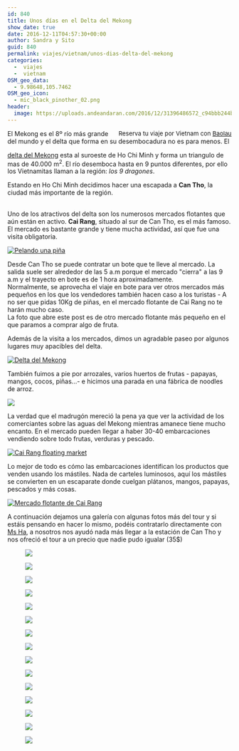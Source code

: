 ```yaml
---
id: 840
title: Unos días en el Delta del Mekong
show_date: true
date: 2016-12-11T04:57:30+00:00
author: Sandra y Sito
guid: 840
permalink: viajes/vietnam/unos-dias-delta-del-mekong
categories:
  -  viajes
  -  vietnam
OSM_geo_data:
  - 9.98648,105.7462
OSM_geo_icon:
  - mic_black_pinother_02.png
header:
  image: https://uploads.andeandaran.com/2016/12/31396486572_c94bbb244b_h.jpg
---
```


  <!-- Start shortcoder -->
  
  <div id="baolau" style="text-align:center;float: right; margin-left: 15px;">
    <span style="font-size: 10pt;">Reserva tu viaje por Vietnam con <a href="https://www.baolau.vn/?source=andeandaran" target="_blank">Baolau</a></span> 
    
    
  </div><!-- End shortcoder v4.0.3-->El Mekong es el 8º río más grande del mundo y el delta que forma en su desembocadura no es para menos. El 
  
  <a href="https://es.wikipedia.org/wiki/Delta_del_r%C3%ADo_Mekong">delta del Mekong</a> esta al suroeste de Ho Chi Minh y forma un triangulo de mas de 40.000 m<sup>2</sup>.<sup> </sup> El río desemboca hasta en 9 puntos diferentes, por ello los Vietnamitas llaman a la región: <em>los 9 dragones</em>.



  Estando en Ho Chi Minh decidimos hacer una escapada a <strong>Can Tho</strong>, la ciudad más importante de la región.<!--more-->
  
  <br /> Uno de los atractivos del delta son los numerosos mercados flotantes que aún están en activo. <strong>Cai Rang</strong>, situado al sur de Can Tho, es el más famoso. El mercado es bastante grande y tiene mucha actividad, así que fue una visita obligatoria.



  <a href="https://www.flickr.com/photos/sitoo/31505025296/in/dateposted/"><img src="https://live.staticflickr.com/433/31505025296_d69f0546e8_c.jpg" alt="Pelando una piña"  /></a>



  Desde Can Tho se puede contratar un bote que te lleve al mercado. La salida suele ser alrededor de las 5 a.m porque el mercado "cierra" a las 9 a.m y el trayecto en bote es de 1 hora aproximadamente.<br /> Normalmente, se aprovecha el viaje en bote para ver otros mercados más pequeños en los que los vendedores también hacen caso a los turistas - A no ser que pidas 10Kg de piñas, en el mercado flotante de Cai Rang no te harán mucho caso.<br /> La foto que abre este post es de otro mercado flotante más pequeño en el que paramos a comprar algo de fruta.



  Además de la visita a los mercados, dimos un agradable paseo por algunos lugares muy apacibles del delta.


  <a href="https://www.flickr.com/photos/sitoo/31505024586/in/dateposted/"><img src="https://live.staticflickr.com/5599/31505024586_f3305dc899_c.jpg" alt="Delta del Mekong" /></a>



  También fuimos a pie por arrozales, varios huertos de frutas - papayas, mangos, cocos, piñas...- e hicimos una parada en una fábrica de noodles de arroz.



  <a href="https://www.flickr.com/photos/sitoo/31411333921/"><img src="https://live.staticflickr.com/5518/31411333921_bb54d403c6_c.jpg"  /></a>



  La verdad que el madrugón mereció la pena ya que ver la actividad de los comerciantes sobre las aguas del Mekong mientras amanece tiene mucho encanto. En el mercado pueden llegar a haber 30-40 embarcaciones vendiendo sobre todo frutas, verduras y pescado.



  <a href="https://www.flickr.com/photos/sitoo/31527059115/in/dateposted/"><img src="https://live.staticflickr.com/389/31527059115_9d74f11e99_c.jpg" alt="Cai Rang floating market"  /></a>



  Lo mejor de todo es cómo las embarcaciones identifican los productos que venden usando los mástiles. Nada de carteles luminosos, aquí los mástiles se convierten en un escaparate donde cuelgan plátanos, mangos, papayas, pescados y más cosas.



  <a href="https://www.flickr.com/photos/sitoo/31545670795/in/dateposted/"><img src="https://live.staticflickr.com/770/31545670795_5fc34e644e_c.jpg" alt="Mercado flotante de Cai Rang"  /></a>



  A continuación dejamos una galería con algunas fotos más del tour y si estáis pensando en hacer lo mismo, podéis contratarlo directamente con <a href="https://www.tripadvisor.com/Hotel_Review-g303942-d7723238-Reviews-Thanh_Ha_Guesthouse-Can_Tho_Mekong_Delta.html" target="_blank">Ms Ha</a>, a nosotros nos ayudó nada más llegar a la estación de Can Tho y nos ofreció el tour a un precio que nadie pudo igualar (35$)


<div id='gallery-16' class='gallery galleryid-840 gallery-columns-3 gallery-size-wcfixedheightmedium'>
  <figure > 
  
  <div>
    <a href='https://uploads.andeandaran.com/2016/12/MG_0278.jpg'><img  src="https://uploads.andeandaran.com/2016/12/MG_0278.jpg" /></a>
  </div></figure><figure > 
  
  <div>
    <a href='https://uploads.andeandaran.com/2016/12/MG_0272.jpg'><img  src="https://uploads.andeandaran.com/2016/12/MG_0272.jpg" /></a>
  </div></figure><figure > 
  
  <div>
    <a href='https://uploads.andeandaran.com/2016/12/MG_0281.jpg'><img  src="https://uploads.andeandaran.com/2016/12/MG_0281.jpg" /></a>
  </div></figure><figure > 
  
  <div>
    <a href='https://uploads.andeandaran.com/2016/12/MG_0305.jpg'><img src="https://uploads.andeandaran.com/2016/12/MG_0305.jpg" class="attachment-wcfixedheightmedium size-wcfixedheightmedium" /></a>
  </div></figure><figure > 
  
  <div>
    <a href='https://uploads.andeandaran.com/2016/12/MG_0304.jpg'><img  src="https://uploads.andeandaran.com/2016/12/MG_0304.jpg" /></a>
  </div></figure><figure > 
  
  <div>
    <a href='https://uploads.andeandaran.com/2016/12/MG_0309.jpg'><img  src="https://uploads.andeandaran.com/2016/12/MG_0309.jpg" /></a>
  </div></figure><figure > 
  
  <div>
    <a href='https://uploads.andeandaran.com/2016/12/MG_0375.jpg'><img  src="https://uploads.andeandaran.com/2016/12/MG_0375.jpg" /></a>
  </div></figure><figure > 
  
  <div>
    <a href='https://uploads.andeandaran.com/2016/12/MG_0388.jpg'><img  src="https://uploads.andeandaran.com/2016/12/MG_0388.jpg" /></a>
  </div></figure><figure > 
  
  <div>
    <a href='https://uploads.andeandaran.com/2016/12/MG_0380.jpg'><img  src="https://uploads.andeandaran.com/2016/12/MG_0380.jpg" /></a>
  </div></figure><figure > 
  
  <div>
    <a href='https://uploads.andeandaran.com/2016/12/MG_0389.jpg'><img  src="https://uploads.andeandaran.com/2016/12/MG_0389.jpg" /></a>
  </div></figure><figure > 
  
  <div>
    <a href='https://uploads.andeandaran.com/2016/12/MG_0427.jpg'><img  src="https://uploads.andeandaran.com/2016/12/MG_0427.jpg" /></a>
  </div></figure><figure > 
  
  <div>
    <a href='https://uploads.andeandaran.com/2016/12/MG_0416.jpg'><img  src="https://uploads.andeandaran.com/2016/12/MG_0416.jpg" /></a>
  </div></figure><figure > 
  
  <div>
    <a href='https://uploads.andeandaran.com/2016/12/MG_0415.jpg'><img  src="https://uploads.andeandaran.com/2016/12/MG_0415.jpg" /></a>
  </div></figure><figure > 
  
  <div>
    <a href='https://uploads.andeandaran.com/2016/12/MG_0412.jpg'><img  src="https://uploads.andeandaran.com/2016/12/MG_0412.jpg" /></a>
  </div></figure><figure > 
  
  <div>
    <a href='https://uploads.andeandaran.com/2016/12/MG_0431.jpg'><img  src="https://uploads.andeandaran.com/2016/12/MG_0431.jpg" /></a>
  </div></figure>
</div>